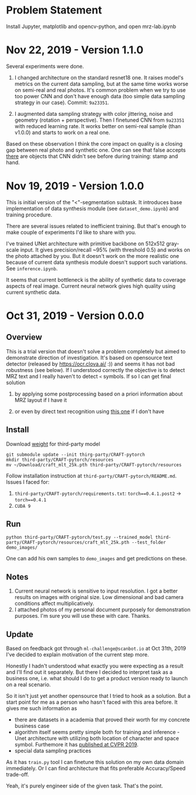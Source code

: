 # Problem Statement
Install Jupyter, matplotlib and opencv-python, and open mrz-lab.ipynb

# Nov 22, 2019 - Version 1.1.0
Several experiments were done.

1. I changed architecture on the standard resnet18 one. It raises model's metrics on the current data sampling, but at the same time works worse on semi-real and real photos. It's common problem when we try to use too power CNN and don't have enough data (too simple data sampling strategy in our case). Commit: `9a23351`. 

2. I augmented data sampling strategy with color jittering, noise and geometry (rotation + perspective). Then I finetuned CNN from `9a23351` with reduced learning rate. It works better on semi-real sample (than v1.0.0) and starts to work on a real one.

Based on these observation I think the core impact on quality is a closing gap between real photo and synthetic one. One can see that false accepts [there](`dataset_demo.ipynb`) are objects that CNN didn't see before during training: stamp and hand.  

# Nov 19, 2019 - Version 1.0.0
This is initial version of the "<"-segmentation subtask. It introduces base implementation of data synthesis module (see `dataset_demo.ipynb`) and training procedure. 

There are several issues related to inefficient training. But that's enough to make couple of experiments I'd like to share with you.

I've trained UNet architecture with primitive backbone on 512x512 gray-scale input. It gives precision/recall ~95% (with threshold 0.5) and works on the photo attached by you. But it doesn't work on the more realistic one because of current data synthesis module doesn't support such variations. See `inference.ipynb`.

It seems that current bottleneck is the ability of synthetic data to coverage aspects of real image. Current neural network gives high quality using current synthetic data.

# Oct 31, 2019 - Version 0.0.0
## Overview
This is a trial version that doesn't solve a problem completely but aimed to demonstrate direction of investigation. It's based on opensource text detector (released by https://ocr.clova.ai/ :)) and seems it has not bad robustness (see below). If I understood correctly the objective is to detect MRZ text and I really haven't to detect `<` symbols.
If so I can get final solution

1) by applying some postprocessing based on a priori information about MRZ layout if I have it

2) or even by direct text recognition using [this one](https://github.com/clovaai/deep-text-recognition-benchmark) if I don't have

## Install
Download [weight](https://drive.google.com/open?id=1Jk4eGD7crsqCCg9C9VjCLkMN3ze8kutZ) for third-party model
```
git submodule update --init thirg-party/CRAFT-pytorch
mkdir third-party/CRAFT-pytorch/resources
mv ~/Download/craft_mlt_25k.pth third-party/CRAFT-pytorch/resources
```
Follow installation instruction at `third-party/CRAFT-pytorch/README.md`. Issues I faced for:
1) `third-party/CRAFT-pytorch/requirements.txt`: `torch==0.4.1.post2` -> `torch==0.4.1`
2) `CUDA 9`

## Run
```
python third-party/CRAFT-pytorch/test.py --trained_model third-party/CRAFT-pytorch/resources/craft_mlt_25k.pth --test_folder demo_images/
```
One can add his own samples to `demo_images` and get predictions on these.

## Notes
1. Current neural network is sensitive to input resolution. I got a better results on images with original size. Low dimensional and bad camera conditions affect multiplicatively.
2. I attached photos of my personal document purposely for demonstration purposes. I'm sure you will use these with care. Thanks.

## Update
Based on feedback got through `ml-challenge@scanbot.io` at Oct 31th, 2019 I've decided to explain motivation of the current step more. 

Honestly I hadn't understood what exactly you were expecting as a result and I'll find out it separately. But there I decided to interpret task as a business one, i.e. what should I do to get a product version ready to launch on a real scenario.

So it isn't just yet another opensource that I tried to hook as a solution. But a start point for me as a person who hasn't faced with this area before. It gives me such information as 
* there are datasets in a academia that proved their worth for my concrete business case
* algorithm itself seems pretty simple both for training and inference - Unet architecture with utilizing both location of character and space symbol. Furthemore it has [published at CVPR 2019](http://openaccess.thecvf.com/content_CVPR_2019/papers/Baek_Character_Region_Awareness_for_Text_Detection_CVPR_2019_paper.pdf).
* special data sampling practices

As it has `train.py` tool I can finetune this solution on my own data domain immediately. Or I can find architecture that fits preferable Accuracy/Speed trade-off.

Yeah, it's purely engineer side of the given task. That's the point.
